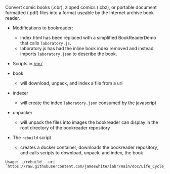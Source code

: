 Convert comic books (.cbr), zipped comics (.cbz), or portable document formatted (.pdf) files into a format useable by the Internet archive book reader.


  - Modifications to bookreader:
    - index.html has been replaced with a simplified BookReaderDemo that calls `laboratory.js`.
    - laboratory.js has had the inline book index removed and instead imports `laboratory.json` to describe the book.


  - Scripts in [`bin/`](/jameswhite/iabr/tree/main/bin)

  - book
    - will download, unpack, and index a file from a uri

  - indexer
    - will create the index `laboratory.json` consumed by the javascript

  - unpacker
    - will unpack the files into images the bookreader can display in the root directory of the bookreader repository


  - The `rebuild` script
    - creates a docker container, downloads the bookreader repository, and calls scripts to download, unpack, and index, the book
```
Usage: ./rebuild --uri `https://raw.githubusercontent.com/jameswhite/iabr/main/doc/Life_Cycle_of_a_Silver_Bullet.pdf`
```
